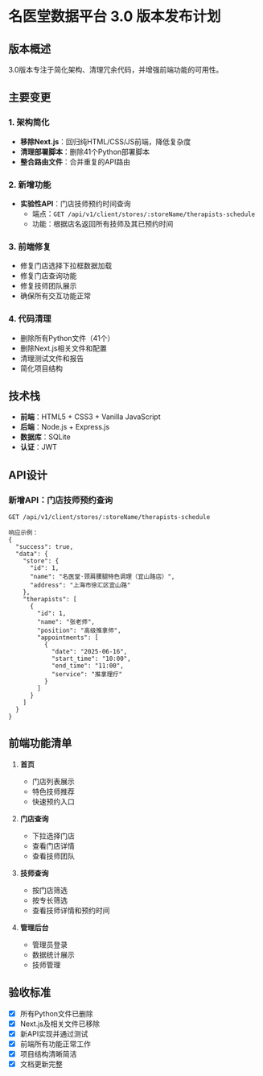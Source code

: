 # 名医堂数据平台 3.0 版本发布计划

## 版本概述
3.0版本专注于简化架构、清理冗余代码，并增强前端功能的可用性。

## 主要变更

### 1. 架构简化
- **移除Next.js**：回归纯HTML/CSS/JS前端，降低复杂度
- **清理部署脚本**：删除41个Python部署脚本
- **整合路由文件**：合并重复的API路由

### 2. 新增功能
- **实验性API**：门店技师预约时间查询
  - 端点：`GET /api/v1/client/stores/:storeName/therapists-schedule`
  - 功能：根据店名返回所有技师及其已预约时间

### 3. 前端修复
- 修复门店选择下拉框数据加载
- 修复门店查询功能
- 修复技师团队展示
- 确保所有交互功能正常

### 4. 代码清理
- 删除所有Python文件（41个）
- 删除Next.js相关文件和配置
- 清理测试文件和报告
- 简化项目结构

## 技术栈
- **前端**：HTML5 + CSS3 + Vanilla JavaScript
- **后端**：Node.js + Express.js
- **数据库**：SQLite
- **认证**：JWT

## API设计

### 新增API：门店技师预约查询
```
GET /api/v1/client/stores/:storeName/therapists-schedule

响应示例：
{
  "success": true,
  "data": {
    "store": {
      "id": 1,
      "name": "名医堂·颈肩腰腿特色调理（宜山路店）",
      "address": "上海市徐汇区宜山路"
    },
    "therapists": [
      {
        "id": 1,
        "name": "张老师",
        "position": "高级推拿师",
        "appointments": [
          {
            "date": "2025-06-16",
            "start_time": "10:00",
            "end_time": "11:00",
            "service": "推拿理疗"
          }
        ]
      }
    ]
  }
}
```

## 前端功能清单
1. **首页**
   - 门店列表展示
   - 特色技师推荐
   - 快速预约入口

2. **门店查询**
   - 下拉选择门店
   - 查看门店详情
   - 查看技师团队

3. **技师查询**
   - 按门店筛选
   - 按专长筛选
   - 查看技师详情和预约时间

4. **管理后台**
   - 管理员登录
   - 数据统计展示
   - 技师管理

## 验收标准
- [x] 所有Python文件已删除
- [x] Next.js及相关文件已移除
- [x] 新API实现并通过测试
- [x] 前端所有功能正常工作
- [x] 项目结构清晰简洁
- [x] 文档更新完整